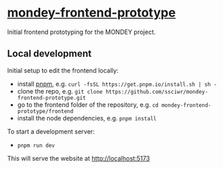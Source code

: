 # [mondey-frontend-prototype](https://ssciwr.github.io/mondey-frontend-prototype)

Initial frontend prototyping for the MONDEY project.

## Local development

Initial setup to edit the frontend locally:

- install [pnpm](https://pnpm.io/installation), e.g. `curl -fsSL https://get.pnpm.io/install.sh | sh -`
- clone the repo, e.g. `git clone https://github.com/ssciwr/mondey-frontend-prototype.git`
- go to the frontend folder of the repository, e.g. `cd mondey-frontend-prototype/frontend`
- install the node dependencies, e.g. `pnpm install`

To start a development server:

- `pnpm run dev`

This will serve the website at [http://localhost:5173](http://localhost:5173)
